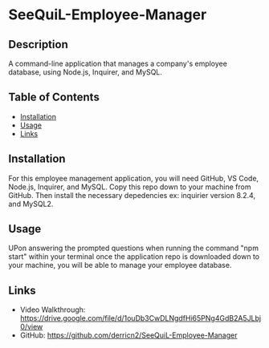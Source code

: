 # SeeQuiL-Employee-Manager

## Description

A command-line application that manages a company's employee database, using Node.js, Inquirer, and MySQL.

## Table of Contents

- [Installation](#installation)
- [Usage](#usage)
- [Links](#links)

## Installation

For this employee management application, you will need GitHub, VS Code, Node.js, Inquirer, and MySQL. Copy this repo down to your machine from GitHub. Then install the necessary depedencies ex: inquirier version 8.2.4, and MySQL2.

## Usage

UPon answering the prompted questions when running the command "npm start" within your terminal once the application repo is downloaded down to your machine, you will be able to manage your employee database.

## Links

- Video Walkthrough: https://drive.google.com/file/d/1ouDb3CwDLNgdfHi65PNg4GdB2A5JLbj0/view
- GitHub: https://github.com/derricn2/SeeQuiL-Employee-Manager